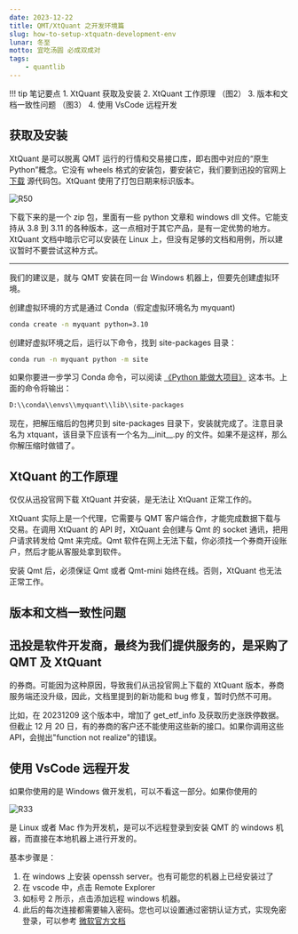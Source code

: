 ```yaml
---
date: 2023-12-22
title: QMT/XtQuant 之开发环境篇
slug: how-to-setup-xtquatn-development-env
lunar: 冬至
motto: 宜吃汤圆 必成双成对
tags:
    - quantlib
---
```


!!! tip 笔记要点
    1. XtQuant 获取及安装
    2. XtQuant 工作原理 （图2）
    3. 版本和文档一致性问题 （图3）
    4. 使用 VsCode 远程开发

<!--more-->

## 获取及安装

XtQuant 是可以脱离 QMT 运行的行情和交易接口库，即右图中对应的“原生 Python”概念。它没有 wheels 格式的安装包，要安装它，我们要到迅投的官网上 [下载](http://dict.thinktrader.net/nativeApi/download_xtquant.html) 源代码包。XtQuant 使用了打包日期来标识版本。

![R50](https://images.jieyu.ai/images/2023/12/think-trader-wiki.png)

下载下来的是一个 zip 包，里面有一些 python 文章和 windows dll 文件。它能支持从 3.8 到 3.11 的各种版本，这一点相对于其它产品，是有一定优势的地方。XtQuant 文档中暗示它可以安装在 Linux 上，但没有足够的文档和用例，所以建议暂时不要尝试这种方式。

---

我们的建议是，就与 QMT 安装在同一台 Windows 机器上，但要先创建虚拟环境。

创建虚拟环境的方式是通过 Conda（假定虚拟环境名为 myquant)

```bash
conda create -n myquant python=3.10
```

创建好虚拟环境之后，运行以下命令，找到 site-packages 目录：

```bash
conda run -n myquant python -m site
```

如果你要进一步学习 Conda 命令，可以阅读 [《Python 能做大项目》](http://www.jieyu.ai/articles/python/best-practice-python/chap01/) 这本书。上面的命令将输出：

```bash
D:\\conda\\envs\\myquant\\lib\\site-packages
```

现在，把解压缩后的包拷贝到 site-packages 目录下，安装就完成了。注意目录名为 xtquant，该目录下应该有一个名为__init__.py 的文件。如果不是这样，那么你解压缩时做错了。

## XtQuant 的工作原理

仅仅从迅投官网下载 XtQuant 并安装，是无法让 XtQuant 正常工作的。

XtQuant 实际上是一个代理，它需要与 QMT 客户端合作，才能完成数据下载与交易。在调用 XtQuant 的 API 时，XtQuant 会创建与 Qmt 的 socket 通讯，把用户请求转发给 Qmt 来完成。Qmt 软件在网上无法下载，你必须找一个券商开设账户，然后才能从客服处拿到软件。

安装 Qmt 后，必须保证 Qmt 或者 Qmt-mini 始终在线。否则，XtQuant 也无法正常工作。

## 版本和文档一致性问题

迅投是软件开发商，最终为我们提供服务的，是采购了 QMT 及 XtQuant 
---

的券商。可能因为这种原因，导致我们从迅投官网上下载的 XtQuant 版本，券商服务端还没升级，因此，文档里提到的新功能和 bug 修复，暂时仍然不可用。

比如，在 20231209 这个版本中，增加了 get_etf_info 及获取历史涨跌停数据。但截止 12 月 20 日，有的券商的客户还不能使用这些新的接口。如果你调用这些 API，会抛出"function not realize"的错误。

## 使用 VsCode 远程开发

如果你使用的是 Windows 做开发机，可以不看这一部分。如果你使用的

![R33](https://images.jieyu.ai/images/2023/12/remote-explorer-on-sidebar.png)

是 Linux 或者 Mac 作为开发机，是可以不远程登录到安装 QMT 的 windows
机器，而直接在本地机器上进行开发的。

基本步骤是：

1. 在 windows 上安装 openssh server。也有可能您的机器上已经安装过了
2. 在 vscode 中，点击 Remote Explorer
3. 如标号 2 所示，点击添加远程 windows 机器。
4. 此后的每次连接都需要输入密码。您也可以设置通过密钥认证方式，实现免密登录，可以参考 [微软官方文档](https://code.visualstudio.com/docs/remote/ssh#_getting-started)


